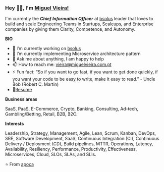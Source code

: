 ### Hey 👋🏽, I'm [Miguel Vieira!](https://www.miguelvieira.com.pt) 

I'm currently the ***Chief Information Officer*** at [bsolus](https://www.bsolus.pt/pt/en/) leader that loves to build and scale Engineering Teams in Startups, Scaleups, and Enterprise companies by giving them Clarity, Competence, and Autonomy.

**BIO**

- 🔭 I’m currently working on [bsolus](https://www.bsolus.pt/pt/en/)
- 🌱 I’m currently implementing Microservice architecture pattern
- 💬 Ask me about anything, I am happy to help
- 📫 How to reach me: vieira@miguelvieira.com.pt
- ⚡ Fun fact: “So if you want to go fast, if you want to get done quickly, if you want your code to be easy to write, make it easy to read.” - Uncle Bob (Robert C. Martin)
- 📝[Resume](https://www.linkedin.com/in/miguel-vieira/)

**Business areas**

SaaS, PaaS, E-Commerce, Crypto, Banking, Consulting, Ad-tech, Gambling/Betting, Retail, B2B, B2C.

**Interests**

Leadership, Strategy, Management, Agile, Lean, Scrum, Kanban, DevOps, SRE, Software Development, SaaS, Continuous Integration (CI), Continuous Delivery / Deployment (CD), Build pipelines, MTTR, Operations, Latency, Availability, Resiliency, Performance, Productivity, Effectiveness, Microservices, Cloud, SLOs, SLAs, and SLIs.

⭐️ From [apoca](https://github.com/apoca)
